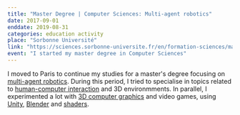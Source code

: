 ```yaml
---
title: "Master Degree | Computer Sciences: Multi-agent robotics"
date: 2017-09-01
enddate: 2019-08-31
categories: education activity
place: "Sorbonne Université"
link: "https://sciences.sorbonne-universite.fr/en/formation-sciences/masters/master-informatique/parcours-androide"
event: "I started my master degree in Computer Sciences"
---
```

I moved to Paris to continue my studies for a master's degree focusing on <a href="https://en.wikipedia.org/wiki/Multi-agent_system" target="_blank">multi-agent robotics</a>. 
During this period, I tried to specialise in topics related to <a href="https://en.wikipedia.org/wiki/Human%E2%80%93computer_interaction" target="_blank">human-computer interaction</a> and 3D environmments. In parallel, I experimented a lot with <a href="https://en.wikipedia.org/wiki/3D_computer_graphics" target="_blank">3D computer graphics</a> and video games, using <a href="https://en.wikipedia.org/wiki/Unity_(game_engine)" target="_blank">Unity</a>, <a href="https://en.wikipedia.org/wiki/Blender_(software)" target="_blank">Blender</a> and <a href="https://en.wikipedia.org/wiki/Shader" target="_blank">shaders</a>.